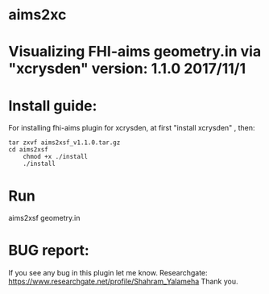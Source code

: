 # aims2xc 
Visualizing FHI-aims geometry.in via "xcrysden"
version:
1.1.0
2017/11/1
===================================================

# Install guide:

For installing fhi-aims plugin for xcrysden, at first "install xcrysden" , then:

	tar zxvf aims2xsf_v1.1.0.tar.gz
	cd aims2xsf
        chmod +x ./install
        ./install

# Run 											      
aims2xsf geometry.in						
					
# BUG report:
If you see any bug in this plugin let me know.
Researchgate:	https://www.researchgate.net/profile/Shahram_Yalameha
Thank you.
